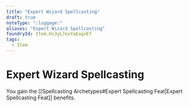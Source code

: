 ```yaml
---
title: "Expert Wizard Spellcasting"
draft: true
noteType: ":luggage:"
aliases: "Expert Wizard Spellcasting"
foundryId: Item.Hs3yL7evYaEagxET
tags:
  - Item
---
```


# Expert Wizard Spellcasting

You gain the [[Spellcasting Archetypes#Expert Spellcasting Feat|Expert Spellcasting Feat]] benefits.
